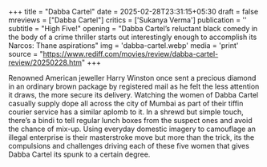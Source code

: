 +++
title = "Dabba Cartel"
date = 2025-02-28T23:31:15+05:30
draft = false
mreviews = ["Dabba Cartel"]
critics = ['Sukanya Verma']
publication = ''
subtitle = "High Five!"
opening = "Dabba Cartel’s reluctant black comedy in the body of a crime thriller starts out interestingly enough to accomplish its Narcos: Thane aspirations"
img = 'dabba-cartel.webp'
media = 'print'
source = "https://www.rediff.com/movies/review/dabba-cartel-review/20250228.htm"
+++

Renowned American jeweller Harry Winston once sent a precious diamond in an ordinary brown package by registered mail as he felt the less attention it draws, the more secure its delivery. Watching the women of Dabba Cartel casually supply dope all across the city of Mumbai as part of their tiffin courier service has a similar aplomb to it. In a shrewd but simple touch, there’s a bindi to tell regular lunch boxes from the suspect ones and avoid the chance of mix-up. Using everyday domestic imagery to camouflage an illegal enterprise is their masterstroke move but more than the trick, its the compulsions and challenges driving each of these five women that gives Dabba Cartel its spunk to a certain degree.
